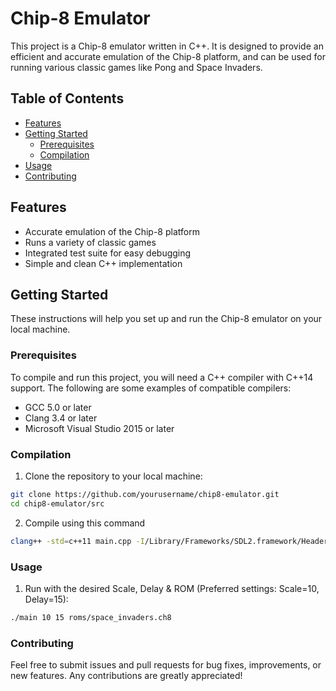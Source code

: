 
# Chip-8 Emulator

This project is a Chip-8 emulator written in C++. It is designed to provide an efficient and accurate emulation of the Chip-8 platform, and can be used for running various classic games like Pong and Space Invaders.

## Table of Contents

- [Features](#features)
- [Getting Started](#getting-started)
    - [Prerequisites](#prerequisites)
    - [Compilation](#compilation)
- [Usage](#usage)
- [Contributing](#contributing)

## Features

- Accurate emulation of the Chip-8 platform
- Runs a variety of classic games
- Integrated test suite for easy debugging
- Simple and clean C++ implementation

## Getting Started

These instructions will help you set up and run the Chip-8 emulator on your local machine.

### Prerequisites

To compile and run this project, you will need a C++ compiler with C++14 support. The following are some examples of compatible compilers:

- GCC 5.0 or later
- Clang 3.4 or later
- Microsoft Visual Studio 2015 or later

### Compilation

1. Clone the repository to your local machine:

```bash
git clone https://github.com/yourusername/chip8-emulator.git
cd chip8-emulator/src
````
2. Compile using this command
```bash
clang++ -std=c++11 main.cpp -I/Library/Frameworks/SDL2.framework/Headers -F/Library/Frameworks -framework SDL2 -o main
```

### Usage

1. Run with the desired Scale, Delay & ROM (Preferred settings: Scale=10, Delay=15):
```bash
./main 10 15 roms/space_invaders.ch8
```

### Contributing
Feel free to submit issues and pull requests for bug fixes, improvements, or new features. Any contributions are greatly appreciated!

